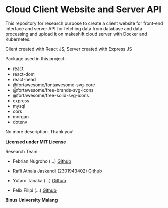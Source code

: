 # Cloud Client Website and Server API

This repository for research purpose to create a client website for front-end interface and server API for fetching data from database and data processing and upload it on makeshift cloud server with Docker and Kubernetes.

Client created with React JS, Server created with Express JS

Package used in this project:

- react
- react-dom
- react-head
- @fortawesome/fontawesome-svg-core
- @fortawesome/free-brands-svg-icons
- @fortawesome/free-solid-svg-icons
- express
- mysql
- cors
- morgan
- dotenv

No more description. Thank you!

**Licensed under MIT License**

Research Team:

* Febrian Nugroho (...) [Github](https://github.com/brian9952)

* Rafli Athala Jaskandi (2301943402) [Github](https://github.com/VladRafli)

* Yutaro Tanaka (...) [Github](https://github.com/YutaroTanaka331)

* Felix Filipi (...) [Github](https://github.com/felixfilipi)

**Binus University Malang**